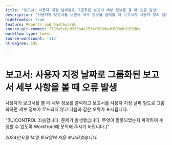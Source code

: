 ```yaml
---
title: "보고서: 사용자 지정 날짜별로 그룹화된 보고서 세부 정보를 볼 때 오류 발생"
description: "사용자가 보고서를 보면서 세부 정보를 클릭할 때 보고서가 사용자 정의 날짜 필드로 그룹화되면 세부 정보가 로드되지 않고 오류가 표시됩니다."
hidefromtoc: true
feature: Reports and Dashboards
source-git-commit: f78fa5cbcd333b4e2534f2b0dedf603eb915996a
workflow-type: tm+mt
source-wordcount: '113'
ht-degree: 19%

---
```



# 보고서: 사용자 지정 날짜로 그룹화된 보고서 세부 사항을 볼 때 오류 발생

사용자가 보고서를 볼 때 세부 정보를 클릭하고 보고서를 사용자 지정 날짜 필드로 그룹화하면 세부 정보가 로드되지 않고 다음과 같은 오류가 표시됩니다.

“[!UICONTROL 죄송합니다. 문제가 발생했습니다. 무엇이 잘못되었는지 파악하여 수정할 수 있도록 Workfront에 문의해 주시기 바랍니다.]”


_2024년 6월 14일 토요일에 처음 보고되었습니다._
